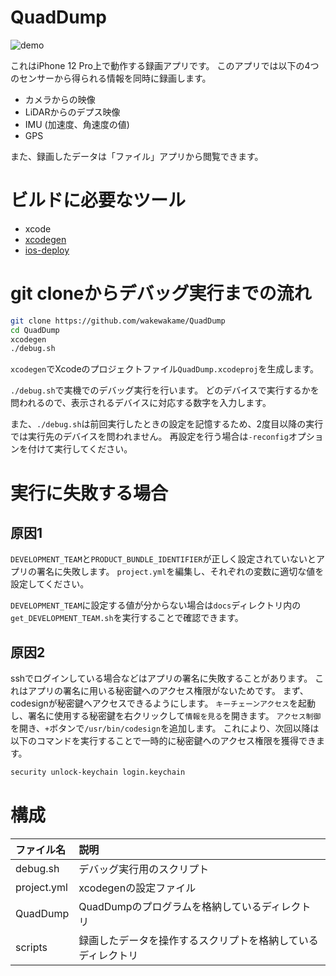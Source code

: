 # QuadDump
![demo](docs/demo.gif)  

これはiPhone 12 Pro上で動作する録画アプリです。
このアプリでは以下の4つのセンサーから得られる情報を同時に録画します。

- カメラからの映像
- LiDARからのデプス映像
- IMU (加速度、角速度の値)
- GPS

また、録画したデータは「ファイル」アプリから閲覧できます。

# ビルドに必要なツール

- xcode
- [xcodegen](https://github.com/yonaskolb/XcodeGen)
- [ios-deploy](https://github.com/ios-control/ios-deploy)

# git cloneからデバッグ実行までの流れ

```sh
git clone https://github.com/wakewakame/QuadDump
cd QuadDump
xcodegen
./debug.sh
```

`xcodegen`でXcodeのプロジェクトファイル`QuadDump.xcodeproj`を生成します。

`./debug.sh`で実機でのデバッグ実行を行います。
どのデバイスで実行するかを問われるので、表示されるデバイスに対応する数字を入力します。

また、`./debug.sh`は前回実行したときの設定を記憶するため、2度目以降の実行では実行先のデバイスを問われません。
再設定を行う場合は`-reconfig`オプションを付けて実行してください。

# 実行に失敗する場合

## 原因1
`DEVELOPMENT_TEAM`と`PRODUCT_BUNDLE_IDENTIFIER`が正しく設定されていないとアプリの署名に失敗します。
`project.yml`を編集し、それぞれの変数に適切な値を設定してください。

`DEVELOPMENT_TEAM`に設定する値が分からない場合は`docs`ディレクトリ内の`get_DEVELOPMENT_TEAM.sh`を実行することで確認できます。

## 原因2
sshでログインしている場合などはアプリの署名に失敗することがあります。
これはアプリの署名に用いる秘密鍵へのアクセス権限がないためです。
まず、codesignが秘密鍵へアクセスできるようにします。
`キーチェーンアクセス`を起動し、署名に使用する秘密鍵を右クリックして`情報を見る`を開きます。
`アクセス制御`を開き、`+`ボタンで`/usr/bin/codesign`を追加します。
これにより、次回以降は以下のコマンドを実行することで一時的に秘密鍵へのアクセス権限を獲得できます。

```sh
security unlock-keychain login.keychain
```

# 構成
| ファイル名 | 説明 |
| :--- | :--- |
| debug.sh | デバッグ実行用のスクリプト |
| project.yml | xcodegenの設定ファイル |
| QuadDump | QuadDumpのプログラムを格納しているディレクトリ |
| scripts | 録画したデータを操作するスクリプトを格納しているディレクトリ |
